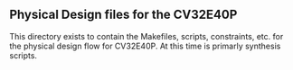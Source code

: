 ## Physical Design files for the CV32E40P
This directory exists to contain the Makefiles, scripts, constraints, etc. for
the physical design flow for CV32E40P.   At this time is primarly synthesis scripts.

